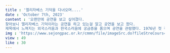 ```yaml
---
title : '엘리자베스 기덕을 다녀오며....'
date : 'October 7th, 2023'
content : '오랜만에 공연을 보고 싶어졌다.
찾아보니 엘리자베스 기덕이라는 공연을 하고 있는걸 알고 공연을 보고 왔다.
제목에서 느껴지는 외국스러움과 한국스러움에 궁금증을 품으며 공연을 관람했다. 1976년 첫 작품 <거울 속으로> 를 발표한 이후 2021년에 출간된 신작 <어니스트의 멋진 하루> 까지 53권의 책에 그림을 그리고 이야기를 쓴 브라운은 광범위한 주제를 섬세하게 다루며 세계적인 작가로 성장했다고 한다. '
img : 'https://www.sejongpac.or.kr/cmmn/file/imageSrc.do?fileStreCours=faec0c25744c22e99776405c0fa728028527b47f8a2338864f4697df98ebd231&streFileNm=df86330969715dd881de29e59220d6822657b980fbf690d891fc361941a10452'
view : 49
like : 30
---
```

